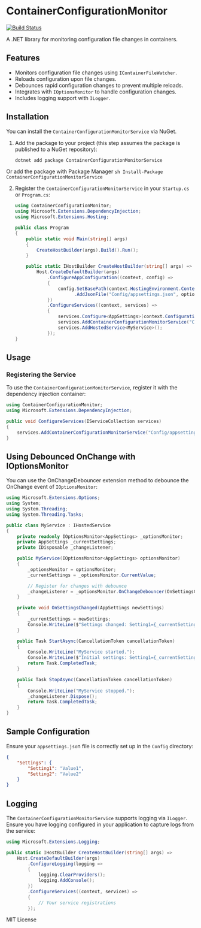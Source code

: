 # ContainerConfigurationMonitor
[![Build Status](https://travis-ci.org/EldieTurner/ContainerConfigurationMonitor.svg?branch=main)](https://travis-ci.org/EldieTurner/ContainerConfigurationMonitor)

A .NET library for monitoring configuration file changes in containers.

## Features

- Monitors configuration file changes using `IContainerFileWatcher`.
- Reloads configuration upon file changes.
- Debounces rapid configuration changes to prevent multiple reloads.
- Integrates with `IOptionsMonitor` to handle configuration changes.
- Includes logging support with `ILogger`.

## Installation

You can install the `ContainerConfigurationMonitorService` via NuGet. 

1. Add the package to your project (this step assumes the package is published to a NuGet repository):

    ```sh
    dotnet add package ContainerConfigurationMonitorService
    ```
  Or add the package with Package Manager
    ```sh
    Install-Package ContainerConfigurationMonitorService
    ```

2. Register the `ContainerConfigurationMonitorService` in your `Startup.cs` or `Program.cs`:

    ```csharp
    using ContainerConfigurationMonitor;
    using Microsoft.Extensions.DependencyInjection;
    using Microsoft.Extensions.Hosting;

    public class Program
    {
        public static void Main(string[] args)
        {
            CreateHostBuilder(args).Build().Run();
        }

        public static IHostBuilder CreateHostBuilder(string[] args) =>
            Host.CreateDefaultBuilder(args)
                .ConfigureAppConfiguration((context, config) =>
                {
                    config.SetBasePath(context.HostingEnvironment.ContentRootPath)
                          .AddJsonFile("Config/appsettings.json", optional: false, reloadOnChange: false);
                })
                .ConfigureServices((context, services) =>
                {
                    services.Configure<AppSettings>(context.Configuration.GetSection("Settings"));
                    services.AddContainerConfigurationMonitorService("Config/appsettings.json");
                    services.AddHostedService<MyService>();
                });
    }
    ```

## Usage

### Registering the Service

To use the `ContainerConfigurationMonitorService`, register it with the dependency injection container:

```csharp
using ContainerConfigurationMonitor;
using Microsoft.Extensions.DependencyInjection;

public void ConfigureServices(IServiceCollection services)
{
    services.AddContainerConfigurationMonitorService("Config/appsettings.json");
}
```
## Using Debounced OnChange with IOptionsMonitor

You can use the OnChangeDebouncer extension method to debounce the OnChange event of `IOptionsMonitor`:

```csharp
using Microsoft.Extensions.Options;
using System;
using System.Threading;
using System.Threading.Tasks;

public class MyService : IHostedService
{
    private readonly IOptionsMonitor<AppSettings> _optionsMonitor;
    private AppSettings _currentSettings;
    private IDisposable _changeListener;

    public MyService(IOptionsMonitor<AppSettings> optionsMonitor)
    {
        _optionsMonitor = optionsMonitor;
        _currentSettings = _optionsMonitor.CurrentValue;

        // Register for changes with debounce
        _changeListener = _optionsMonitor.OnChangeDebouncer(OnSettingsChanged, TimeSpan.FromMilliseconds(100));
    }

    private void OnSettingsChanged(AppSettings newSettings)
    {
        _currentSettings = newSettings;
        Console.WriteLine($"Settings changed: Setting1={_currentSettings.Setting1}, Setting2={_currentSettings.Setting2}");
    }

    public Task StartAsync(CancellationToken cancellationToken)
    {
        Console.WriteLine("MyService started.");
        Console.WriteLine($"Initial settings: Setting1={_currentSettings.Setting1}, Setting2={_currentSettings.Setting2}");
        return Task.CompletedTask;
    }

    public Task StopAsync(CancellationToken cancellationToken)
    {
        Console.WriteLine("MyService stopped.");
        _changeListener.Dispose();
        return Task.CompletedTask;
    }
}
```

## Sample Configuration

Ensure your `appsettings.jso`n file is correctly set up in the `Config` directory:

```json
{
    "Settings": {
        "Setting1": "Value1",
        "Setting2": "Value2"
    }
}
```

## Logging

The `ContainerConfigurationMonitorService` supports logging via `ILogger`. Ensure you have logging configured in your application to capture logs from the service:

```csharp
using Microsoft.Extensions.Logging;

public static IHostBuilder CreateHostBuilder(string[] args) =>
    Host.CreateDefaultBuilder(args)
        .ConfigureLogging(logging =>
        {
            logging.ClearProviders();
            logging.AddConsole();
        })
        .ConfigureServices((context, services) =>
        {
            // Your service registrations
        });

```

MIT License
